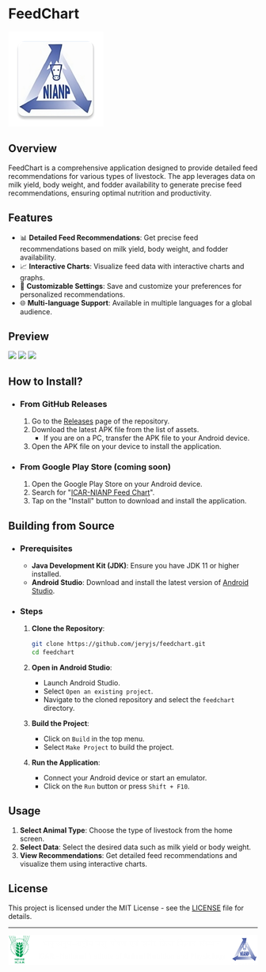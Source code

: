 # FeedChart
![FeedChart Logo](app/src/main/res/mipmap-xxxhdpi/ic_launcher.webp)

## Overview

FeedChart is a comprehensive application designed to provide detailed feed recommendations for various types of livestock. The app leverages data on milk yield, body weight, and fodder availability to generate precise feed recommendations, ensuring optimal nutrition and productivity.

## Features

- 📊 **Detailed Feed Recommendations**: Get precise feed recommendations based on milk yield, body weight, and fodder availability.
- 📈 **Interactive Charts**: Visualize feed data with interactive charts and graphs.
- 📝 **Customizable Settings**: Save and customize your preferences for personalized recommendations.
- 🌐 **Multi-language Support**: Available in multiple languages for a global audience.

## Preview

<img src="https://github.com/user-attachments/assets/e164453f-193a-440a-b82f-778c27bb2ee5" width=30%>
<img src="https://github.com/user-attachments/assets/bcbfdf0d-f04d-4327-9936-79fc7802b48c" width=30%>
<img src="https://github.com/user-attachments/assets/5ec36ab1-36a8-4165-a96f-3e2c75cccb07" width=30%>

## How to Install?

- ### From GitHub Releases
  1. Go to the [Releases](https://github.com/jeryjs/Feed_Chart/releases/latest) page of the repository.
  2. Download the latest APK file from the list of assets.
      - If you are on a PC, transfer the APK file to your Android device.
  3. Open the APK file on your device to install the application.
  
- ### From Google Play Store (coming soon)
  1. Open the Google Play Store on your Android device.
  2. Search for "[ICAR-NIANP Feed Chart](https://play.google.com/store/apps/details?id=com.borne.root.nianp_feedchart)".
  3. Tap on the "Install" button to download and install the application.

##  Building from Source
- ### Prerequisites
  
  - **Java Development Kit (JDK)**: Ensure you have JDK 11 or higher installed.
  - **Android Studio**: Download and install the latest version of [Android Studio](https://developer.android.com/studio).
  
- ### Steps
  
  1. **Clone the Repository**:
      ```sh
      git clone https://github.com/jeryjs/feedchart.git
      cd feedchart
      ```
  
  2. **Open in Android Studio**:
      - Launch Android Studio.
      - Select `Open an existing project`.
      - Navigate to the cloned repository and select the `feedchart` directory.
  
  3. **Build the Project**:
      - Click on `Build` in the top menu.
      - Select `Make Project` to build the project.
  
  4. **Run the Application**:
      - Connect your Android device or start an emulator.
      - Click on the `Run` button or press `Shift + F10`.

## Usage

1. **Select Animal Type**: Choose the type of livestock from the home screen.
2. **Select Data**: Select the desired data such as milk yield or body weight.
3. **View Recommendations**: Get detailed feed recommendations and visualize them using interactive charts.

## License

This project is licensed under the MIT License - see the [LICENSE](LICENSE) file for details.

---

![icar nianp footer](app/src/main/res/drawable/icar_nianp_header.png)
